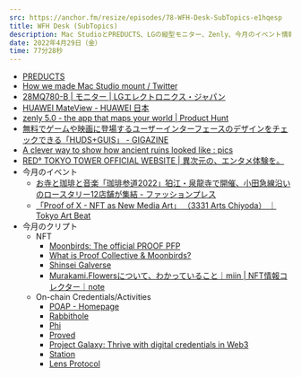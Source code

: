 ```yaml
---
src: https://anchor.fm/resize/episodes/78-WFH-Desk-SubTopics-e1hqesp
title: WFH Desk (SubTopics)
description: Mac StudioとPREDUCTS、LGの縦型モニター、Zenly、今月のイベント情報やクリプト動向など、最近気になったサブトピックスを話しました。
date: 2022年4月29日（金）
time: 77分28秒
---
```


- [PREDUCTS](https://preducts.jp/)
- [How we made Mac Studio mount / Twitter](https://twitter.com/i/events/1513167032627634183)
- [28MQ780-B | モニター | LGエレクトロニクス・ジャパン](https://www.lg.com/jp/monitor/lg-28mq780-b)
- [HUAWEI MateView - HUAWEI 日本](https://consumer.huawei.com/jp/monitors/mateview/)
- [zenly 5.0 - the app that maps your world | Product Hunt](https://www.producthunt.com/posts/zenly-5-0)
- [無料でゲームや映画に登場するユーザーインターフェースのデザインをチェックできる「HUDS+GUIS」 - GIGAZINE](https://gigazine.net/news/20220422-huds-guis/)
- [A clever way to show how ancient ruins looked like : pics](https://www.reddit.com/r/pics/comments/2l2emy/a_clever_way_to_show_how_ancient_ruins_looked_like/)
- [RED° TOKYO TOWER OFFICIAL WEBSITE | 異次元の、エンタメ体験を。](https://tokyotower.red-brand.jp/)
- 今月のイベント
    - [お寺と珈琲と音楽「珈琲参道2022」狛江・泉龍寺で開催、小田急線沿いのロースタリー12店舗が集結 - ファッションプレス](https://www.fashion-press.net/news/87218)
    - [「Proof of X - NFT as New Media Art」 （3331 Arts Chiyoda） ｜Tokyo Art Beat](https://www.tokyoartbeat.com/events/-/2022%2Fproof-of-x-nft-as-new-media-art)
- 今月のクリプト
    - NFT
        - [Moonbirds: The official PROOF PFP](https://moonbirds.xyz/)
        - [What is Proof Collective & Moonbirds?](https://www.apewell.com/post/what-is-proof-collective-moonbirds)
        - [Shinsei Galverse](https://www.galverse.art/)
        - [Murakami.Flowersについて、わかっていること｜miin | NFT情報コレクター｜note](https://note.com/miin_nft/n/nd8ee2ae0973f)
    - On-chain Credentials/Activities
        - [POAP - Homepage](https://poap.xyz/)
        - [Rabbithole](https://rabbithole.gg/)
        - [Phi](https://philand.xyz/)
        - [Proved](https://www.proved.xyz/)
        - [Project Galaxy: Thrive with digital credentials in Web3](https://galaxy.eco/)
        - [Station](https://www.station.express/)
        - [Lens Protocol](https://lens.dev/)
